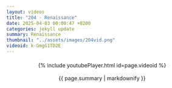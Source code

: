 ```yaml
---
layout: videos
title: "204 - Renaissance"
date: 2025-04-03 00:00:47 +0200
categories: jekyll update
summary: Renaissance
thumbnail: "../assets/images/204vid.png"
videoid: k-GmgG1TD2E
---
```


<div style="text-align: center; margin-top: 20px;">
  {% include youtubePlayer.html id=page.videoid %}
  <p style="margin-top: 15px; font-size: 1.2em; color: #333;">
    <p>{{ page.summary | markdownify }}</p>
  </p>
</div>
